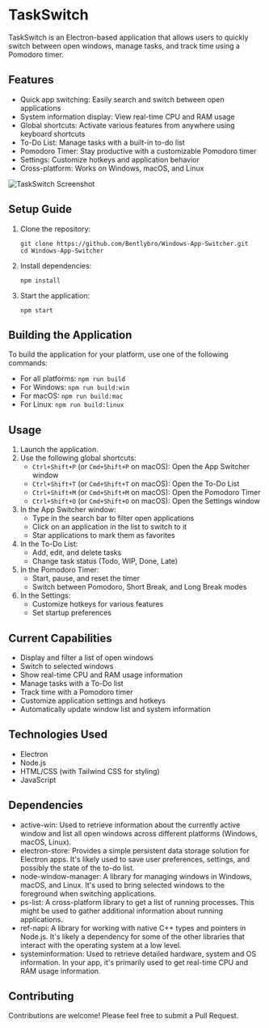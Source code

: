 # TaskSwitch

TaskSwitch is an Electron-based application that allows users to quickly switch between open windows, manage tasks, and track time using a Pomodoro timer.

## Features

- Quick app switching: Easily search and switch between open applications
- System information display: View real-time CPU and RAM usage
- Global shortcuts: Activate various features from anywhere using keyboard shortcuts
- To-Do List: Manage tasks with a built-in to-do list
- Pomodoro Timer: Stay productive with a customizable Pomodoro timer
- Settings: Customize hotkeys and application behavior
- Cross-platform: Works on Windows, macOS, and Linux

![TaskSwitch Screenshot](https://github.com/user-attachments/assets/3bab8a86-c8ac-4841-99ec-b364a8f64006)

## Setup Guide

1. Clone the repository:
   ```
   git clone https://github.com/Bentlybro/Windows-App-Switcher.git
   cd Windows-App-Switcher
   ```

2. Install dependencies:
   ```
   npm install
   ```

3. Start the application:
   ```
   npm start
   ```

## Building the Application

To build the application for your platform, use one of the following commands:

- For all platforms: `npm run build`
- For Windows: `npm run build:win`
- For macOS: `npm run build:mac`
- For Linux: `npm run build:linux`

## Usage

1. Launch the application.
2. Use the following global shortcuts:
   - `Ctrl+Shift+P` (or `Cmd+Shift+P` on macOS): Open the App Switcher window
   - `Ctrl+Shift+T` (or `Cmd+Shift+T` on macOS): Open the To-Do List
   - `Ctrl+Shift+M` (or `Cmd+Shift+M` on macOS): Open the Pomodoro Timer
   - `Ctrl+Shift+O` (or `Cmd+Shift+O` on macOS): Open the Settings window
3. In the App Switcher window:
   - Type in the search bar to filter open applications
   - Click on an application in the list to switch to it
   - Star applications to mark them as favorites
4. In the To-Do List:
   - Add, edit, and delete tasks
   - Change task status (Todo, WIP, Done, Late)
5. In the Pomodoro Timer:
   - Start, pause, and reset the timer
   - Switch between Pomodoro, Short Break, and Long Break modes
6. In the Settings:
   - Customize hotkeys for various features
   - Set startup preferences

## Current Capabilities

- Display and filter a list of open windows
- Switch to selected windows
- Show real-time CPU and RAM usage information
- Manage tasks with a To-Do list
- Track time with a Pomodoro timer
- Customize application settings and hotkeys
- Automatically update window list and system information

## Technologies Used

- Electron
- Node.js
- HTML/CSS (with Tailwind CSS for styling)
- JavaScript

## Dependencies

- active-win: Used to retrieve information about the currently active window and list all open windows across different platforms (Windows, macOS, Linux).
- electron-store: Provides a simple persistent data storage solution for Electron apps. It's likely used to save user preferences, settings, and possibly the state of the to-do list.
- node-window-manager: A library for managing windows in Windows, macOS, and Linux. It's used to bring selected windows to the foreground when switching applications.
- ps-list: A cross-platform library to get a list of running processes. This might be used to gather additional information about running applications.
- ref-napi: A library for working with native C++ types and pointers in Node.js. It's likely a dependency for some of the other libraries that interact with the operating system at a low level.
- systeminformation: Used to retrieve detailed hardware, system and OS information. In your app, it's primarily used to get real-time CPU and RAM usage information.

## Contributing

Contributions are welcome! Please feel free to submit a Pull Request.
